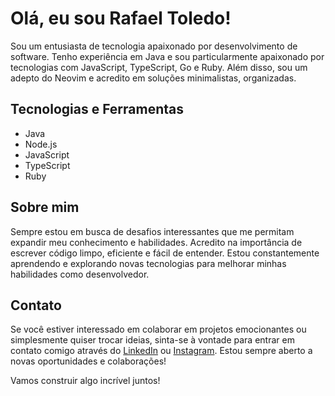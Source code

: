 # Olá, eu sou Rafael Toledo!
Sou um entusiasta de tecnologia apaixonado por desenvolvimento de software. Tenho experiência em Java e sou particularmente apaixonado por tecnologias com JavaScript, TypeScript, Go e Ruby. Além disso, sou um adepto do Neovim e acredito em soluções minimalistas, organizadas.

## Tecnologias e Ferramentas
- Java
- Node.js
- JavaScript
- TypeScript
- Ruby

## Sobre mim
Sempre estou em busca de desafios interessantes que me permitam expandir meu conhecimento e habilidades. Acredito na importância de escrever código limpo, eficiente e fácil de entender. Estou constantemente aprendendo e explorando novas tecnologias para melhorar minhas habilidades como desenvolvedor.

## Contato
Se você estiver interessado em colaborar em projetos emocionantes ou simplesmente quiser trocar ideias, sinta-se à vontade para entrar em contato comigo através do [LinkedIn](https://www.linkedin.com/in/rafael-toledo-614123160/) ou [Instagram](https://www.instagram.com/rafajtoledo/). Estou sempre aberto a novas oportunidades e colaborações!

Vamos construir algo incrível juntos!

